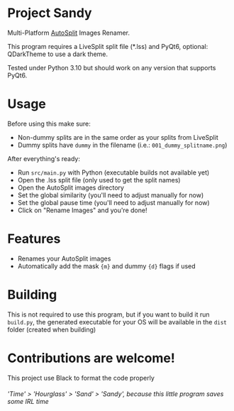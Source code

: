 # Project Sandy
Multi-Platform [AutoSplit](https://github.com/Toufool/Auto-Split) Images Renamer.

This program requires a LiveSplit split file (*.lss) and PyQt6, optional: QDarkTheme to use a dark theme.

Tested under Python 3.10 but should work on any version that supports PyQt6.

# Usage
Before using this make sure:
- Non-dummy splits are in the same order as your splits from LiveSplit
- Dummy splits have ``dummy`` in the filename (i.e.: ``001_dummy_splitname.png``)

After everything's ready:
- Run ``src/main.py`` with Python (executable builds not available yet)
- Open the .lss split file (only used to get the split names)
- Open the AutoSplit images directory
- Set the global similarity (you'll need to adjust manually for now)
- Set the global pause time (you'll need to adjust manually for now)
- Click on "Rename Images" and you're done!

# Features
- Renames your AutoSplit images
- Automatically add the mask ``{m}`` and dummy ``{d}`` flags if used

# Building
This is not required to use this program, but if you want to build it run ``build.py``, the generated executable for your OS will be available in the ``dist`` folder (created when building)

# Contributions are welcome!
This project use Black to format the code properly


###### 'Time' > 'Hourglass' > 'Sand' > 'Sandy', because this little program saves some IRL time
